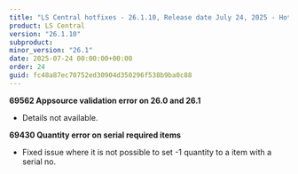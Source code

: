 ```yaml
---
title: "LS Central hotfixes - 26.1.10, Release date July 24, 2025 - Hotfixes"
product: LS Central
version: "26.1.10"
subproduct: 
minor_version: "26.1"
date: 2025-07-24 00:00:00+00:00
order: 24
guid: fc48a87ec70752ed30904d350296f538b9ba0c88
---
```


<div><strong>69562 Appsource validation error on 26.0 and 26.1</strong>
<ul><li>Details not available.</li></ul>
<strong>69430 Quantity error on serial required items</strong>
<ul><li>Fixed issue where it is not possible to set -1 quantity to a item with a serial no.</li></ul></div>
